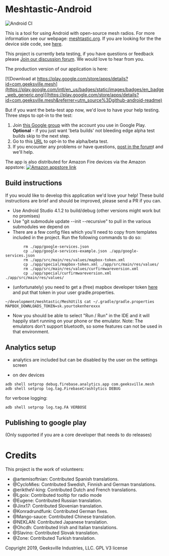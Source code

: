 # Meshtastic-Android

![Android CI](https://github.com/meshtastic/Meshtastic-Android/workflows/Android%20CI/badge.svg?branch=master)

This is a tool for using Android with open-source mesh radios.  For more information see our webpage: [meshtastic.org](https://www.meshtastic.org).  If you are looking for the the device side code, see [here](https://github.com/meshtastic/Meshtastic-esp32).

This project is currently beta testing, if you have questions or feedback please [Join our discussion forum](https://meshtastic.discourse.group/).  We would love to hear from you.

The production version of our application is here:

[![Download at https://play.google.com/store/apps/details?id=com.geeksville.mesh](https://play.google.com/intl/en_us/badges/static/images/badges/en_badge_web_generic.png)](https://play.google.com/store/apps/details?id=com.geeksville.mesh&referrer=utm_source%3Dgithub-android-readme)

But if you want the beta-test app now, we'd love to have your help testing.  Three steps to opt-in to the test:

1. Join [this Google group](https://groups.google.com/forum/#!forum/meshtastic-alpha-testers) with the account you use in Google Play.  **Optional** - if you just want 'beta builds' 
not bleeding edge alpha test builds skip to the next step.
2. Go to this [URL](https://play.google.com/apps/testing/com.geeksville.mesh) to opt-in to the alpha/beta test.
3. If you encounter any problems or have questions, [post in the forum](https://meshtastic.discourse.group/)t and we'll help.

The app is also distributed for Amazon Fire devices via the Amazon appstore: [![Amazon appstore link](https://raw.githubusercontent.com/meshtastic/Meshtastic-device/master/images/amazon-fire-button.png)](https://www.amazon.com/Geeksville-Industries-Meshtastic/dp/B08CY9394Q)

## Build instructions

If you would like to develop this application we'd love your help!  These build instructions are brief 
and should be improved, please send a PR if you can.

* Use Android Studio 4.1.2 to build/debug (other versions might work but no promises)
* Use "git submodule update --init --recursive" to pull in the various submodules we depend on
* There are a few config files which you'll need to copy from templates included in the project.
Run the following commands to do so:

```
        rm ./app/google-services.json
        cp ./app/google-services-example.json ./app/google-services.json
        rm ./app/src/main/res/values/mapbox-token.xml
        cp ./app/special/mapbox-token.xml ./app/src/main/res/values/
        rm ./app/src/main/res/values/curfirmwareversion.xml
        cp ./app/special/curfirmwareversion.xml ./app/src/main/res/values/
```

* (unfortunately) you need to get a (free) mapbox developer token [here](https://docs.mapbox.com/android/maps/guides/install/) and put that token in your user gradle.properties.
```
~/development/meshtastic/MeshUtil$ cat ~/.gradle/gradle.properties
MAPBOX_DOWNLOADS_TOKEN=sk.yourtokenherexxx
```

* Now you should be able to select "Run / Run" in the IDE and it will happily start running on your phone
or the emulator.  Note: The emulators don't support bluetooth, so some features can not be used in
that environment.

## Analytics setup

* analytics are included but can be disabled by the user on the settings screen

* on dev devices

```shell
adb shell setprop debug.firebase.analytics.app com.geeksville.mesh
adb shell setprop log.tag.FirebaseCrashlytics DEBUG
```

for verbose logging:
```shell
adb shell setprop log.tag.FA VERBOSE
```

## Publishing to google play

(Only supported if you are a core developer that needs to do releases)

# Credits

This project is the work of volunteers:

* @artemisoftnian: Contributed Spanish translations.
* @CycloMies: Contributed Swedish, Finnish and German translations.
* @eriktheV-king: Contributed Dutch and French translations.
* @Lgoix: Contributed tooltip for radio mode
* @Eugene: Contributed Russian translation.
* @Jinx17: Contributed Slovenian translation.
* @Konradrundfunk: Contributed German fixes.
* @Mango-sauce: Contributed Chinese translation.
* @NEKLAN: Contributed Japanese translation.
* @Ohcdh: Contributed Irish and Italian translations.
* @Slavino: Contributed Slovak translation.
* @Zone: Contributed Turkish translation.

Copyright 2019, Geeksville Industries, LLC. GPL V3 license


